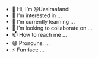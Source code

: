 - 👋 Hi, I’m @Uzairaafandi
- 👀 I’m interested in ...
- 🌱 I’m currently learning ...
- 💞️ I’m looking to collaborate on ...
- 📫 How to reach me ...
- 😄 Pronouns: ...
- ⚡ Fun fact: ...

<!---
Uzairaafandi/Uzairaafandi is a ✨ special ✨ repository because its `README.md` (this file) appears on your GitHub profile.
You can click the Preview link to take a look at your changes.
--->
